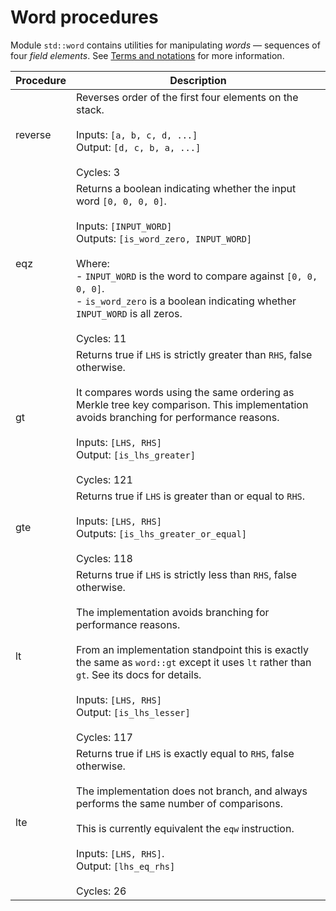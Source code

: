 # Word procedures

Module `std::word` contains utilities for manipulating *words* &mdash; sequences of four *field elements*.
See [Terms and notations](./main.md#Terms-and-notations) for more information.

| Procedure      | Description   |
| -------------- | ------------- |
| reverse        | Reverses order of the first four elements on the stack.<br /><br />Inputs: `[a, b, c, d, ...]`<br />Output: `[d, c, b, a, ...]`<br /><br />Cycles: 3|
| eqz            | Returns a boolean indicating whether the input word `[0, 0, 0, 0]`.<br /><br />Inputs: `[INPUT_WORD]`<br />Outputs: `[is_word_zero, INPUT_WORD]`<br /><br />Where:<br />- `INPUT_WORD` is the word to compare against `[0, 0, 0, 0]`.<br />- `is_word_zero` is a boolean indicating whether `INPUT_WORD` is all zeros.<br /><br />Cycles: 11|
| gt             | Returns true if `LHS` is strictly greater than `RHS`, false otherwise.<br /><br />It compares words using the same ordering as Merkle tree key comparison. This implementation avoids branching for performance reasons.<br /><br />Inputs: `[LHS, RHS]`<br />Output: `[is_lhs_greater]`<br /><br />Cycles: 121 |
| gte            | Returns true if `LHS` is greater than or equal to `RHS`.<br /><br />Inputs: `[LHS, RHS]`<br />Outputs: `[is_lhs_greater_or_equal]`<br /><br />Cycles: 118 |
| lt             | Returns true if `LHS` is strictly less than `RHS`, false otherwise.<br /><br />The implementation avoids branching for performance reasons.<br /><br />From an implementation standpoint this is exactly the same as `word::gt` except it uses `lt` rather than `gt`. See its docs for details.<br /><br />Inputs: `[LHS, RHS]`<br />Output: `[is_lhs_lesser]`<br /><br />Cycles: 117 |
| lte            | Returns true if `LHS` is exactly equal to `RHS`, false otherwise.<br /><br />The implementation does not branch, and always performs the same number of comparisons.<br /><br />This is currently equivalent the `eqw` instruction.<br /><br />Inputs: `[LHS, RHS]`.<br />Output: `[lhs_eq_rhs]`<br /><br />Cycles: 26 |
